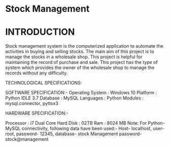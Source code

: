 # Stock Management

# INTRODUCTION
Stock management system is the computerized application to automate the activities in buying and selling stocks.
The main aim of this project is to manage the stocks in a wholesale shop. This project is helpful for maintaining the record of purchase and sale.
This project has the type of system which provides the owner of the wholesale shop to manage the records without any difficulty.


TECHNOLOGICAL SPECIFICATIONS:

SOFTWARE SPECIFICATION:-
Operating System	:	Windows 10
Platform			:	Python IDLE 3.7
Database			:	MySQL
Languages			:	Python
Modules       : mysql.connector, pyttsx3

HARDWARE SPECIFICATION:-             

Processor			: 	i7 Dual Core
Hard Disk			:	02TB
Ram				:	8024 MB
Note: For Python-MySQL connectivity, following data have been used:-
Host- localhost, user- root, password- 12345, database- stock
Management password-stock@management


